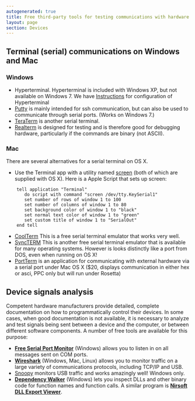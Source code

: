```yaml
---
autogenerated: true
title: Free third-party tools for testing communications with hardware
layout: page
section: Devices
---
```



## Terminal (serial) communications on Windows and Mac

### Windows

-   Hyperterminal. Hyperterminal is included with Windows XP, but not
    available on Windows 7. We have
    [Instructions](https://valelab.ucsf.edu/~MM/MMwiki/index.php/Windows)
    for configuration of Hyperterminal
-   [Putty](http://www.chiark.greenend.org.uk/~sgtatham/putty/download.html)
    is mainly intended for ssh communication, but can also be used to
    communicate through serial ports. (Works on Windows 7.)
-   [TeraTerm](http://ttssh2.sourceforge.jp/index.html.en) is another
    serial terminal.
-   [Realterm](http://realterm.sourceforge.net/) is designed for testing
    and is therefore good for debugging hardware, particularly if the
    commands are binary (not ASCII).

### Mac

There are several alternatives for a serial terminal on OS X.

-   Use the Terminal app with a utility named
    [screen](http://hints.macworld.com/article.php?story=20061109133825654)
    (both of which are supplied with OS X). Here is a Apple Script that
    sets up screen:

```
    tell application "Terminal"
       do script with command "screen /dev/tty.KeySerial1"
       set number of rows of window 1 to 100
       set number of columns of window 1 to 80
       set background color of window 1 to "black"
       set normal text color of window 1 to "green"
       set custom title of window 1 to "SerialOut"
    end tell
```

-   [CoolTerm](http://freeware.the-meiers.org/) This is a free serial
    terminal emulator that works very well.
-   [SyncTERM](http://syncterm.bbsdev.net/) This is another free serial
    terminal emulator that is available for many operating systems.
    However is looks distinctly like a port from DOS, even when running
    on OS X!
-   [PortTerm](http://kulesh-software.com/Software/PortTerm/index.html)
    is an application for communicating with external hardware via a
    serial port under Mac OS X ($20, displays communication in either
    hex or asci, PPC only but will run under Rosetta)

## Device signals analysis

Competent hardware manufacturers provide detailed, complete
documentation on how to programmatically control their devices. In some
cases, when good documentation is not available, it is necessary to
analyze and test signals being sent between a device and the computer,
or between different software components. A number of free tools are
available for this purpose:

-   [**Free Serial Port Monitor**](http://www.serial-port-monitor.com/)
    (Windows) allows you to listen in on all messages sent on COM ports.
-   [**Wireshark**](http://www.wireshark.org/) (Windows, Mac, Linux)
    allows you to monitor traffic on a large variety of communications
    protocols, including TCP/IP and USB.
-   [Snoopy](http://www.wingmanteam.com/usbsnoopy/) monitors USB traffic
    and works amazingly well! Windows only.
-   [**Dependency Walker**](http://www.dependencywalker.com/) (Windows)
    lets you inspect DLLs and other binary code for function names and
    function calls. A similar program is [**Nirsoft DLL Export
    Viewer**](http://www.nirsoft.net/utils/dll_export_viewer.html).

